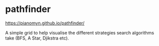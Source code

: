 # pathfinder
https://pianomyn.github.io/pathfinder/

A simple grid to help visualise the different strategies search algorithms take (BFS, A Star, Djikstra etc).
